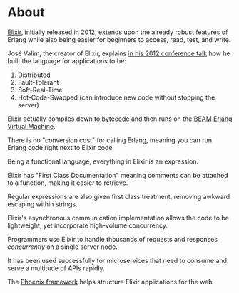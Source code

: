 # About

[Elixir](https://elixir-lang.org/), initially released in 2012, extends upon the already robust features of Erlang while also being easier for beginners to access, read, test, and write.

José Valim, the creator of Elixir, explains [in his 2012 conference talk](https://vimeo.com/53221562) how he built the language for applications to be:

  1. Distributed
  2. Fault-Tolerant
  3. Soft-Real-Time
  4. Hot-Code-Swapped (can introduce new code without stopping the server)

Elixir actually compiles down to [bytecode](https://en.wikipedia.org/wiki/Bytecode) and then runs on the [BEAM Erlang Virtual Machine](https://codesync.global/media/robert-virding-co-creator-of-erlang-explains-the-beam/).

There is no "conversion cost" for calling Erlang, meaning you can run Erlang code right next to Elixir code.

Being a functional language, everything in Elixir is an expression.

Elixir has "First Class Documentation" meaning comments  can be attached to a function, making it easier to retrieve.

Regular expressions are also given first class treatment, removing awkward escaping within strings.

Elixir's asynchronous communication implementation allows the code to be lightweight, yet incorporate high-volume concurrency.

Programmers use Elixir to handle thousands of requests and responses *concurrently* on a single server node.

It has been used successfully for microservices that need to consume and serve a multitude of APIs rapidly.

The [Phoenix framework](https://www.phoenixframework.org/) helps structure Elixir applications for the web.
